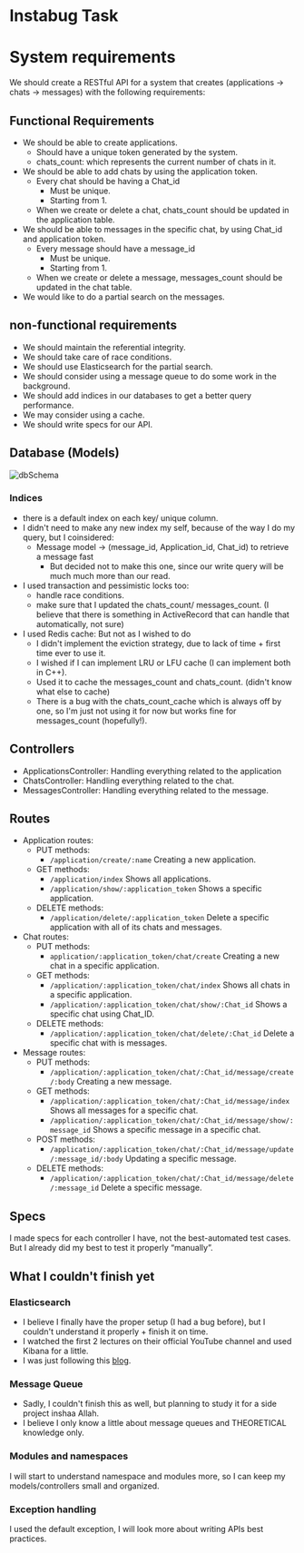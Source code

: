 # Instabug Task #

# System requirements #
We should create a RESTful API for a system that creates (applications → chats → messages) with the following requirements:

## Functional Requirements ##
+ We should be able to create applications.
    + Should have a unique token generated by the system.
    + chats_count: which represents the current number of chats in it.
+ We should be able to add chats by using the application token.
    + Every chat should be having a Chat_id
        + Must be unique.
        + Starting from 1.
     + When we create or delete a chat, chats_count should be updated in the application table.
+ We should be able to messages in the specific chat, by using Chat_id and application token.
    + Every message should have a message_id
         + Must be unique.
         + Starting from 1.
    + When we create or delete a message, messages_count should be updated in the chat table.
+ We would like to do a partial search on the messages.

## non-functional requirements ##
+ We should maintain the referential integrity.
+ We should take care of race conditions.
+ We should use Elasticsearch for the partial search.
+ We should consider using a message queue to do some work in the background.
+ We should add indices in our databases to get a better query performance.
+ We may consider using a cache.
+ We should write specs for our API.
    


## Database (Models) ##
![dbSchema](https://user-images.githubusercontent.com/77211992/151088625-8aaa96b0-76b7-40ab-84e2-32c26be94d02.svg)


### Indices ###
+ there is a default index on each key/ unique column.
+ I didn't need to make any new index my self, because of the way I do my query, but I coinsidered:
    + Message model → (message_id, Application_id, Chat_id) to retrieve a message fast
        + But decided not to make this one, since our write query will be much much more than our read.
+ I used transaction and pessimistic locks too:
    + handle race conditions.
    + make sure that I updated the chats_count/ messages_count. (I believe that there is something in ActiveRecord that can handle that automatically, not sure)
+ I used Redis cache: But not as I wished to do
    + I didn't implement the eviction strategy, due to lack of time + first time ever to use it.
    + I wished if I can implement LRU or LFU cache (I can implement both in C++).
    + Used it to cache the messages_count and chats_count. (didn't know what else to cache)
    + There is a bug with the chats_count_cache which is always off by one, so I'm just not using it for now but works fine for messages_count (hopefully!).
 
## Controllers ##
+ ApplicationsController: Handling everything related to the application
+ ChatsController: Handling everything related to the chat.
+ MessagesController: Handling everything related to the message.
## Routes ##
+ Application routes:
    + PUT methods:
        + `/application/create/:name` Creating a new application.
    + GET methods:
        + `/application/index` Shows all applications.
        + `/application/show/:application_token` Shows a specific application.
    + DELETE methods:
        + `/application/delete/:application_token` Delete a specific application with all of its chats and messages.
+ Chat routes:
    + PUT methods:
        + `application/:application_token/chat/create` Creating a new chat in a specific application.
    + GET methods:
        + `/application/:application_token/chat/index` Shows all chats in a specific application.
        + `/application/:application_token/chat/show/:Chat_id` Shows a specific chat using Chat_ID.
    + DELETE methods: 
        + `/application/:application_token/chat/delete/:Chat_id` Delete a specific chat with is messages.
+ Message routes:
    + PUT methods: 
        + `/application/:application_token/chat/:Chat_id/message/create/:body` Creating a new message.
    + GET methods: 
        + `/application/:application_token/chat/:Chat_id/message/index` Shows all messages for a specific chat.
        + `/application/:application_token/chat/:Chat_id/message/show/:message_id` Shows a specific message in a specific chat.
    + POST methods: 
        + `/application/:application_token/chat/:Chat_id/message/update/:message_id/:body` Updating a specific message.
    + DELETE methods: 
        + `/application/:application_token/chat/:Chat_id/message/delete/:message_id` Delete a specific message.

## Specs ##
I made specs for each controller I have, not the best-automated test cases. But I already did my best to test it properly “manually”.
## What I couldn't finish yet ##
### Elasticsearch ###
+ I believe I finally have the proper setup (I had a bug before), but I couldn't understand it properly + finish it on time.
+ I watched the first 2 lectures on their official YouTube channel and used Kibana for a little.
+ I was just following this [blog](https://iridakos.com/programming/2017/12/03/elasticsearch-and-rails-tutorial).
### Message Queue ###
+ Sadly, I couldn't finish this as well, but planning to study it for a side project inshaa Allah.
+ I believe I only know a little about message queues and THEORETICAL knowledge only.
### Modules and namespaces ###
I will start to understand namespace and modules more, so I can keep my models/controllers small and organized.
### Exception handling ###
I used the default exception, I will look more about writing APIs best practices.
